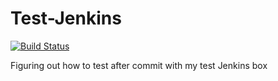 # Test-Jenkins
[![Build Status](http://fsj1.dustyfox.uk:8080/buildStatus/icon?job=Test-Jenkins)](http://fsj1.dustyfox.uk:8080/job/Test-Jenkins)

Figuring out how to test after commit with my test Jenkins box
